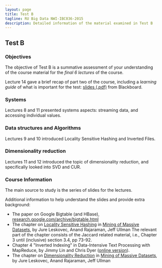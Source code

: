 ```yaml
---
layout: page
title: Test B
tagline: RU Big Data NWI-IBC036-2015
description: Detailed information of the material examined in Test B
---
```


## Test B

### Objectives

The objective of Test B is a summative assessment of your understanding of the course material for the _final 6 lectures_ of the course.

Lecture 14 gave a brief recap of part two of the course, including a _learning guide_ of what is important for the test:
[slides (.pdf)](https://blackboard.ru.nl/bbcswebdav/pid-2489806-dt-content-rid-7055557_4/xid-7055557_4) from Blackboard.

### Systems

Lectures 8 and 11 presented systems aspects: streaming data, and accessing individual values.

### Data structures and Algorithms

Lectures 9 and 10 introduced Locality Sensitive Hashing and Inverted Files.

### Dimensionality reduction

Lectures 11 and 12 introduced the topic of dimensionality reduction, and specifically looked into SVD and CUR.

### Course Information

The main source to study is the series of slides for the lectures.

Additional information to help understand the slides and provide extra background:

- The paper on Google Bigtable (and HBase), [research.google.com/archive/bigtable.html](http://research.google.com/archive/bigtable.html)
- The chapter on [Locality Sensitive Hashing](https://blackboard.ru.nl/bbcswebdav/pid-2439395-dt-content-rid-6830516_4/xid-6830516_4) in [Mining of Massive Datasets](http://www.mmds.org/), by Jure Leskovec, Anand Rajaraman, Jeff Ullman
The relevant part of the chapter consists of the Jaccard related material, i.e., Chapter 3 until (inclusive) section 3.4, pp 73-92.
- Chapter 4 "Inverted Indexing" in Data-Intensive Text Processing with MapReduce, by Jimmy Lin and Chris Dyer 
([online version](https://lintool.github.io/MapReduceAlgorithms/ed1n.html)).
- The chapter on [Dimensionality Reduction](https://blackboard.ru.nl/bbcswebdav/pid-2489796-dt-content-rid-7055004_4/xid-7055004_4) in [Mining of Massive Datasets](http://www.mmds.org/), by Jure Leskovec, Anand Rajaraman, Jeff Ullman
